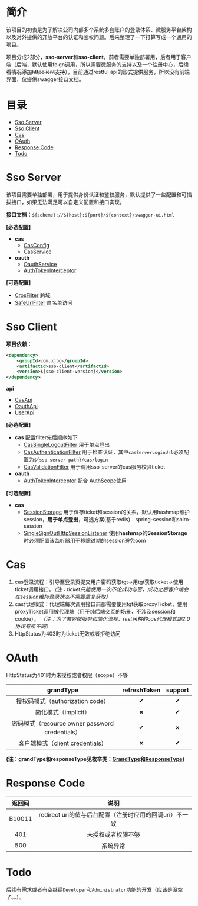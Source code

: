 # 简介

该项目的初衷是为了解决公司内部多个系统多套账户的登录体系、微服务平台架构以及对外提供的开放平台的认证和鉴权问题。后来整理了一下打算写成一个通用的项目。

项目分成2部分，**sso-server**和**sso-client**，前者需要单独部署用，后者用于客户端（后端，默认使用feign调用，所以需要微服务的支持以及一个注册中心，~~后续看情况添加httpclient支持~~），目前通过restful api的形式提供服务，所以没有前端界面，仅提供swagger接口文档。

# 目录
* [Sso Server](#sso-server)
* [Sso Client](#sso-client)
* [Cas](#cas)
* [OAuth](#oauth)
* [Response Code](#response-code)
* [Todo](#todo)

# Sso Server

该项目需要单独部署，用于提供身份认证和鉴权服务，默认提供了一些配置和可插拔接口，如果无法满足可以自定义配置和接口实现。

**接口文档：**`${scheme}://${host}:${port}/${context}/swagger-ui.html`

**[必选配置]**

* **cas**
  * [CasConfig](/src/main/java/com/xjbg/sso/server/config/CasConfig.java)
  * [CasService](/src/main/java/com/xjbg/sso/server/service/cas/CasService.java)
* **oauth**
  * [OauthService](/src/main/java/com/xjbg/sso/server/service/oauth/OauthService.java)
  * [AuthTokenInterceptor](/src/main/java/com/xjbg/sso/server/service/oauth/AuthTokenInterceptor.java)

**[可选配置]**

* [CrosFilter](/src/main/java/com/xjbg/sso/server/filter/CrosFilter.java) 跨域
* [SafeUrlFilter](/src/main/java/com/xjbg/sso/server/filter/SafeUrlFilter.java) 白名单访问

# Sso Client

**项目依赖：**
```xml
<dependency>
    <groupId>com.xjbg</groupId>
    <artifactId>sso-client</artifactId>
    <version>${sso-client-version}</version>
</dependency>
```
**api**
* [CasApi](/src/main/java/com/xjbg/sso/client/api/CasApi.java)
* [OauthApi](/src/main/java/com/xjbg/sso/client/api/OauthApi.java)
* [UserApi](/src/main/java/com/xjbg/sso/client/api/UserApi.java)

**[必选配置]**

* **cas** 配置filter先后顺序如下
  * [CasSingleLogoutFilter](/src/main/java/com/xjbg/sso/client/filter/CasSingleLogoutFilter.java) 用于单点登出
  * [CasAuthenticationFilter](/src/main/java/com/xjbg/sso/client/filter/CasAuthenticationFilter.java) 用于检查认证，其中`casServerLoginUrl`必须配置为`${sso-server-path}/cas/login`
  * [CasValidationFilter](/src/main/java/com/xjbg/sso/client/filter/CasValidationFilter.java) 用于调用sso-server的cas服务校验ticket
* **oauth**
  * [AuthTokenInterceptor](/src/main/java/com/xjbg/sso/client/interceptor/AuthTokenInterceptor.java) 配合 [AuthScope](/src/main/java/com/xjbg/sso/core/annonation/AuthScope.java)使用

**[可选配置]**

* **cas**
  * [SessionStorage](/src/main/java/com/xjbg/sso/client/session/SessionStorage.java) 用于保存ticket和session的关系，默认用hashmap维护session，**用于单点登出**，可选方案(基于redis)：spring-session和shiro-session
  * [SingleSignOutHttpSessionListener](/src/main/java/com/xjbg/sso/client/session/SingleSignOutHttpSessionListener.java) 使用**hashmap**的**SessionStorage**时必须配置该监听器用于移除过期的session避免oom

# Cas

1. cas登录流程：引导至登录页提交用户密码获取tgt->用tgt获取ticket->使用ticket调用接口。*（注：ticket只能使用一次不论成功与否，成功之后客户端会在session维持登录状态不需要重复获取）*
2. cas代理模式：代理端每次调用接口前都需要使用tgt获取proxyTicket，使用proxyTicket调用被代理端（用于纯后端交互的场景，不涉及session和cookie）。
*（注：为了兼容微服务和简化流程，rest风格的cas代理模式跟2.0协议有所不同）*
3. HttpStatus为403时为ticket无效或者拒绝访问
# OAuth

HttpStatus为401时为未授权或者权限（scope）不够

| grandType  | refreshToken  | support  |
| :------------: | :------------: | :------------: |
| 授权码模式（authorization code） | ✔  |  ✔ |
| 简化模式（implicit）  | **×**  | ✔  |
| 密码模式（resource owner password credentials）  | ✔  |  **×** |
| 客户端模式（client credentials）  |**×**   |  ✔ |

**(注：grandType和responseType见枚举类：[GrandType](/src/main/java/com/xjbg/sso/core/enums/GrandType.java)和[ResponseType](/src/main/java/com/xjbg/sso/core/enums/ResponseType.java))**

# Response Code

| 返回码  |说明   |
| :------------: | :------------: |
| B10011  | redirect uri的值与后台配置（注册时应用的回调uri）不一致  |
|  401 |  未授权或者权限不够 |
|  500 |  系统异常 |

# Todo
后续有需求或者有空继续`Developer`和`Administrator`功能的开发（应该是没空了。。）。
